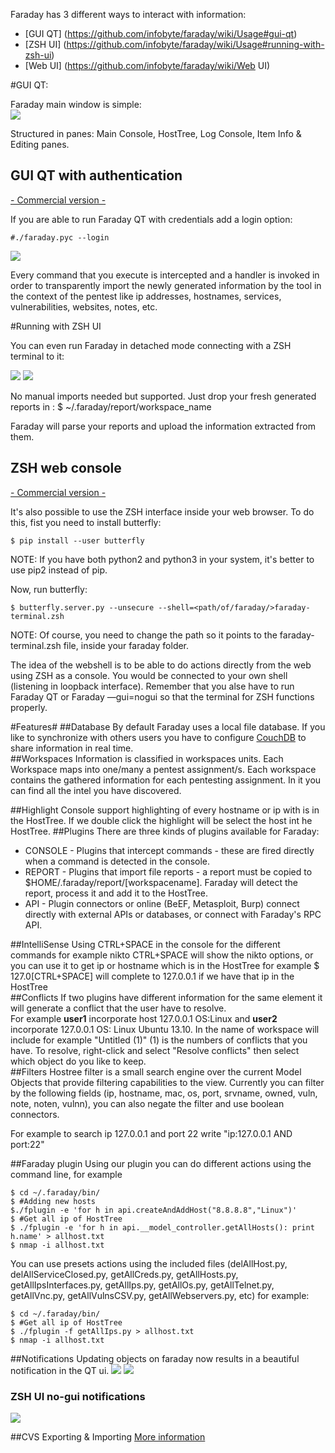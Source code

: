 Faraday has 3 different ways to interact with information:
* [GUI QT] (https://github.com/infobyte/faraday/wiki/Usage#gui-qt)
* [ZSH UI] (https://github.com/infobyte/faraday/wiki/Usage#running-with-zsh-ui)
* [Web UI] (https://github.com/infobyte/faraday/wiki/Web UI)

#GUI QT:

Faraday main window is simple:  
![](https://raw.github.com/wiki/infobyte/faraday/images/Faraday-Mainwindow.png)

Structured in panes: Main Console, HostTree, Log Console, Item Info & Editing panes.

## GUI QT with authentication
[- Commercial version -](https://www.faradaysec.com/#download)

If you are able to run Faraday QT with credentials add a login option:

`#./faraday.pyc --login`

![](https://raw.github.com/wiki/infobyte/faraday/images/faraday_guiqt_login.png)

Every command that you execute is intercepted and a handler is invoked in order to transparently import the newly generated information by the tool in the context of the pentest like ip addresses, hostnames, services, vulnerabilities, websites, notes, etc.

#Running with ZSH UI

You can even run Faraday in detached mode connecting with a ZSH terminal to it:

![](https://raw.github.com/wiki/infobyte/faraday/images/no-ui.png)
![](https://raw.github.com/wiki/infobyte/faraday/images/no-ui2.png)

No manual imports needed but supported. Just drop your fresh generated reports in :
    $ ~/.faraday/report/workspace_name

Faraday will parse your reports and upload the information extracted from them.

## ZSH web console

[- Commercial version -](https://www.faradaysec.com/#download)

It's also possible to use the ZSH interface inside your web browser. To do this, fist you need to install butterfly:
```
$ pip install --user butterfly
```
NOTE: If you have both python2 and python3 in your system, it's better to use pip2 instead of pip.

Now, run butterfly:
```
$ butterfly.server.py --unsecure --shell=<path/of/faraday/>faraday-terminal.zsh
```
NOTE: Of course, you need to change the path so it points to the faraday-terminal.zsh file, inside your faraday folder.

The idea of the webshell is to be able to do actions directly from the web using ZSH as a console. You would be connected to your own shell (listening in loopback interface). Remember that you alse have to run Faraday QT or Faraday —gui=nogui so that the terminal for ZSH functions properly.

#Features#
##Database
By default Faraday uses  a local file database. If you like to synchronize with others users you have to configure [CouchDB](CouchDB) to share information in real time.  
##Workspaces
Information is classified in workspaces units. Each Workspace maps into one/many a pentest assignment/s. 
Each workspace contains the gathered information for each pentesting assignment. In it you can find all the intel you have discovered.

##Highlight
Console support highlighting of every hostname or ip with is in the HostTree. If we double click the highlight will be select the host int he HostTree.
##Plugins
There are three kinds of plugins available for Faraday:
 * CONSOLE - Plugins that intercept commands - these are fired directly when a command is detected in the console.
 * REPORT - Plugins that import file reports - a report must be copied to $HOME/.faraday/report/[workspacename]. Faraday will detect the report, process it and add it to the HostTree.
 * API - Plugin connectors or online (BeEF, Metasploit, Burp) connect directly with external APIs or databases, or connect with Faraday's RPC API.

##IntelliSense
Using CTRL+SPACE in the console for the different commands for example nikto CTRL+SPACE will show the nikto options, or you can use it to get ip or hostname which is in the HostTree for example $ 127.0[CTRL+SPACE] will complete to 127.0.0.1 if we have that ip in the HostTree  
##Conflicts
If two plugins have different information for the same element it will generate a conflict that the user have to resolve.  
For example **user1** incorporate host 127.0.0.1 OS:Linux and **user2** incorporate 127.0.0.1 OS: Linux Ubuntu 13.10. In the name of workspace will include for example "Untitled (1)" (1) is the numbers of conflicts that you have. To resolve, right-click and select "Resolve conflicts" then select which object do you like to keep.  
##Filters
Hostree filter is a small search engine over the current Model Objects that provide filtering capabilities to the view. Currently you can filter by the following fields (ip, hostname, mac, os, port, srvname, owned, vuln, note, noten, vulnn), you can also negate the filter and use boolean connectors.
  
For example to search ip 127.0.0.1 and port 22 write "ip:127.0.0.1 AND port:22"  

##Faraday plugin
Using our plugin you can do different actions using the command line, for example
```
$ cd ~/.faraday/bin/
$ #Adding new hosts 
$./fplugin -e 'for h in api.createAndAddHost("8.8.8.8","Linux")'
$ #Get all ip of HostTree
$ ./fplugin -e 'for h in api.__model_controller.getAllHosts(): print h.name' > allhost.txt
$ nmap -i allhost.txt
```

You can use presets actions using the included files (delAllHost.py, delAllServiceClosed.py, getAllCreds.py, getAllHosts.py, getAllIpsInterfaces.py, getAllIps.py, getAllOs.py, getAllTelnet.py, getAllVnc.py, getAllVulnsCSV.py, getAllWebservers.py, etc) for example: 

```
$ cd ~/.faraday/bin/
$ #Get all ip of HostTree
$ ./fplugin -f getAllIps.py > allhost.txt
$ nmap -i allhost.txt
```
##Notifications
Updating objects on faraday now results in a beautiful notification in the QT ui.
![](https://raw.github.com/wiki/infobyte/faraday/images/faraday_notifications.png)
![](https://raw.github.com/wiki/infobyte/faraday/images/faraday_notifications_more.png)

### ZSH UI no-gui notifications
![](https://raw.githubusercontent.com/wiki/infobyte/faraday/images/faraday_gui_notifi.png)

##CVS Exporting & Importing
[More information](Exporting-the-information)